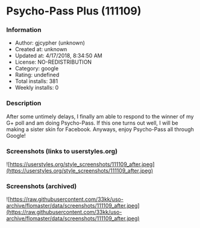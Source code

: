 # Psycho-Pass Plus (111109)

### Information
- Author: gjcypher (unknown)
- Created at: unknown
- Updated at: 4/17/2018, 8:34:50 AM
- License: NO-REDISTRIBUTION
- Category: google
- Rating: undefined
- Total installs: 381
- Weekly installs: 0


### Description
After some untimely delays, I finally am able to respond to the winner of my G+ poll and am doing Psycho-Pass. If this one turns out well, I will be making a sister skin for Facebook.  Anyways, enjoy Psycho-Pass all through Google!


### Screenshots (links to userstyles.org)
![https://userstyles.org/style_screenshots/111109_after.jpeg](https://userstyles.org/style_screenshots/111109_after.jpeg)


### Screenshots (archived)
![https://raw.githubusercontent.com/33kk/uso-archive/flomaster/data/screenshots/111109_after.jpeg](https://raw.githubusercontent.com/33kk/uso-archive/flomaster/data/screenshots/111109_after.jpeg)

